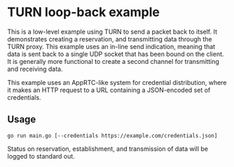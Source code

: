 TURN loop-back example
=======================

This is a low-level example using TURN to send a packet back to itself.
It demonstrates creating a reservation, and transmitting data through the
TURN proxy. This example uses an in-line send indication, meaning that data is
sent back to a single UDP socket that has been bound on the client. It is
generally more functional to create a second channel for transmitting and
receiving data.

This example uses an AppRTC-like system for credential distribution, where it
makes an HTTP request to a URL containing a JSON-encoded set of credentials.

Usage
-----

```
go run main.go [--credentials https://example.com/credentials.json]
```

Status on reservation, establishment, and transmission of data will be
logged to standard out.
